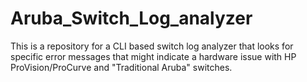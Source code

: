 # Aruba_Switch_Log_analyzer
This is a repository for a CLI based switch log analyzer that looks for specific error messages that might indicate a hardware issue with HP ProVision/ProCurve and "Traditional Aruba" switches.
